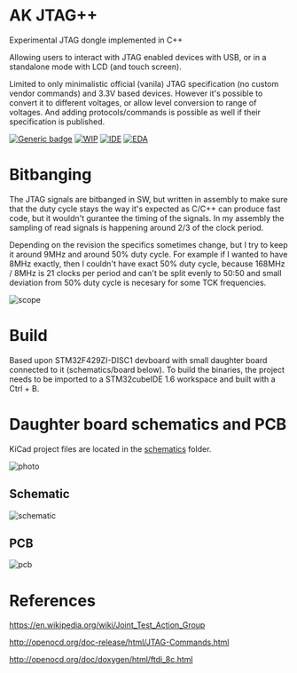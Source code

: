 # AK JTAG++

Experimental JTAG dongle implemented in C++

Allowing users to interact with JTAG enabled devices with USB, or in a standalone mode with LCD (and touch screen).

Limited to only minimalistic official (vanila) JTAG specification (no custom vendor commands) and 3.3V based devices. However it's possible to convert it to different voltages, or allow level conversion to range of voltages. And adding protocols/commands is possible as well if their specification is published.

[![Generic badge](https://img.shields.io/badge/License-GPLv2-green.svg)](https://github.com/AntonKrug/akJtagPlusPlus/blob/main/LICENSE) [![WIP](https://img.shields.io/badge/Work%20in%20progress%3F-yes-orange.svg)](https://github.com/AntonKrug/akJtagPlusPlus/commits/main) [![IDE](https://img.shields.io/badge/IDE-STM32%20CubeIDE%201.6-blue.svg)](https://www.st.com/en/development-tools/stm32cubeide.html) [![EDA](https://img.shields.io/badge/EDA-KiCAD-navy.svg)](https://www.kicad.org/)


# Bitbanging

The JTAG signals are bitbanged in SW, but written in assembly to make sure that the duty cycle stays the way it's expected as C/C++ can produce fast code, but it wouldn't gurantee the timing of the signals. In my assembly the sampling of read signals is happening around 2/3 of the clock period.

Depending on the revision the specifics sometimes change, but I try to keep it around 9MHz and around 50% duty cycle. For example if I wanted to have 8MHz exactly, then I couldn't have exact 50% duty cycle, because 168MHz / 8MHz is 21 clocks per period and can't be split evenly to 50:50 and small deviation from 50% duty cycle is necesary for some TCK frequencies.

![scope](../assets/images/tck-50.png)

# Build

Based upon STM32F429ZI-DISC1 devboard with small daughter board connected to it (schematics/board below). To build the binaries, the project needs to be imported to a STM32cubeIDE 1.6 workspace and built with a Ctrl + B.

# Daughter board schematics and PCB

KiCad project files are located in the [schematics](/schematics/adapterBoard) folder.

![photo](../assets/images/photo.jpg)

## Schematic

![schematic](../assets/images/schematic.png)

## PCB

![pcb](../assets/images/pcb.png)

# References

https://en.wikipedia.org/wiki/Joint_Test_Action_Group

http://openocd.org/doc-release/html/JTAG-Commands.html

http://openocd.org/doc/doxygen/html/ftdi_8c.html

